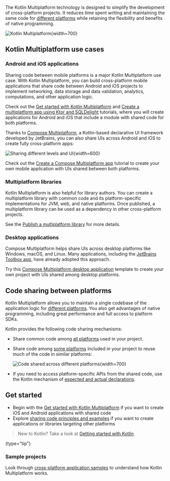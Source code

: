 [//]: # (title: Kotlin Multiplatform)
[//]: # (description: Kotlin Multiplatform allows creating cross-platform apps for desktop, web, and mobile devices.
Share application logic while keeping native user experience.)

The Kotlin Multiplatform technology is designed to simplify the development of cross-platform projects. It reduces time
spent writing and maintaining the same code for [different platforms](#kotlin-multiplatform-use-cases)
while retaining the flexibility and benefits of native programming.

![Kotlin Multiplatform](kotlin-multiplatform.svg){width=700}

## Kotlin Multiplatform use cases

### Android and iOS applications

Sharing code between mobile platforms is a major Kotlin Multiplatform use case. With Kotlin Multiplatform,
you can build cross-platform mobile applications that share code between Android and iOS projects to implement networking,
data storage and data validation, analytics, computations, and other application logic.

Check out the [Get started with Kotlin Multiplatform](https://www.jetbrains.com/help/kotlin-multiplatform-dev/multiplatform-create-first-app.html) and
[Create a multiplatform app using Ktor and SQLDelight](https://www.jetbrains.com/help/kotlin-multiplatform-dev/multiplatform-ktor-sqldelight.html) tutorials,
where you will create applications for Android and iOS that include a module with shared code for both platforms.

Thanks to [Compose Multiplatform](https://www.jetbrains.com/lp/compose-multiplatform/),
a Kotlin-based declarative UI framework developed by JetBrains,
you can also share UIs across Android and iOS to create fully cross-platform apps:

![Sharing different levels and UI](multiplatform-compose.svg){width=600}

Check out the [Create a Compose Multiplatform app](https://www.jetbrains.com/help/kotlin-multiplatform-dev/compose-multiplatform-create-first-app.html)
tutorial to create your own mobile application with UIs shared between both platforms.

### Multiplatform libraries

Kotlin Multiplatform is also helpful for library authors. You can create a multiplatform library with common code and its
platform-specific implementations for JVM, web, and native platforms. Once published, a multiplatform library can be used
as a dependency in other cross-platform projects.

See the [Publish a multiplatform library](multiplatform-publish-lib.md) for more details.

### Desktop applications

Compose Multiplatform helps share UIs across desktop platforms like Windows, macOS, and Linux. Many applications,
including the [JetBrains Toolbox app](https://blog.jetbrains.com/kotlin/2021/12/compose-multiplatform-toolbox-case-study/),
have already adopted this approach.

Try this [Compose Multiplatform desktop application](https://github.com/JetBrains/compose-multiplatform-desktop-template#readme)
template to create your own project with UIs shared among desktop platforms.

## Code sharing between platforms

Kotlin Multiplatform allows you to maintain a single codebase of the application logic for [different platforms](multiplatform-dsl-reference.md#targets).
You also get advantages of native programming, including great performance and full access to platform SDKs.

Kotlin provides the following code sharing mechanisms:

* Share common code among [all platforms](multiplatform-share-on-platforms.md#share-code-on-all-platforms) used in your project.
* Share code among [some platforms](multiplatform-share-on-platforms.md#share-code-on-similar-platforms) included in your project to reuse much of the code in similar platforms:

  ![Code shared across different platforms](kotlin-multiplatform-hierarchical-structure.svg){width=700}

* If you need to access platform-specific APIs from the shared code, use the Kotlin mechanism of [expected and actual 
declarations](multiplatform-expect-actual.md).

## Get started

* Begin with the [Get started with Kotlin Multiplatform](https://www.jetbrains.com/help/kotlin-multiplatform-dev/multiplatform-create-first-app.html) if you want to create iOS and Android applications with shared code
* Explore [sharing code principles and examples](multiplatform-share-on-platforms.md) if you want to create applications or libraries targeting other platforms

> New to Kotlin? Take a look at [Getting started with Kotlin](getting-started.md).
>
{type="tip"}

### Sample projects

Look through [cross-platform application samples](https://www.jetbrains.com/help/kotlin-multiplatform-dev/multiplatform-samples.html) to understand how Kotlin Multiplatform works.
